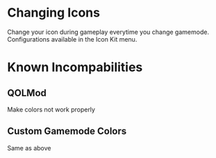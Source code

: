 # Changing Icons

Change your icon during gameplay everytime you change gamemode. Configurations available in the Icon Kit menu.

# Known Incompabilities

## QOLMod
Make colors not work properly
## Custom Gamemode Colors
Same as above